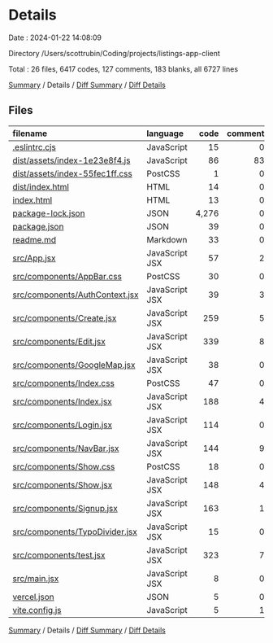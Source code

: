 # Details

Date : 2024-01-22 14:08:09

Directory /Users/scottrubin/Coding/projects/listings-app-client

Total : 26 files,  6417 codes, 127 comments, 183 blanks, all 6727 lines

[Summary](results.md) / Details / [Diff Summary](diff.md) / [Diff Details](diff-details.md)

## Files
| filename | language | code | comment | blank | total |
| :--- | :--- | ---: | ---: | ---: | ---: |
| [.eslintrc.cjs](/.eslintrc.cjs) | JavaScript | 15 | 0 | 1 | 16 |
| [dist/assets/index-1e23e8f4.js](/dist/assets/index-1e23e8f4.js) | JavaScript | 86 | 83 | 10 | 179 |
| [dist/assets/index-55fec1ff.css](/dist/assets/index-55fec1ff.css) | PostCSS | 1 | 0 | 1 | 2 |
| [dist/index.html](/dist/index.html) | HTML | 14 | 0 | 2 | 16 |
| [index.html](/index.html) | HTML | 13 | 0 | 1 | 14 |
| [package-lock.json](/package-lock.json) | JSON | 4,276 | 0 | 1 | 4,277 |
| [package.json](/package.json) | JSON | 39 | 0 | 1 | 40 |
| [readme.md](/readme.md) | Markdown | 33 | 0 | 11 | 44 |
| [src/App.jsx](/src/App.jsx) | JavaScript JSX | 57 | 2 | 6 | 65 |
| [src/components/AppBar.css](/src/components/AppBar.css) | PostCSS | 30 | 0 | 6 | 36 |
| [src/components/AuthContext.jsx](/src/components/AuthContext.jsx) | JavaScript JSX | 39 | 3 | 7 | 49 |
| [src/components/Create.jsx](/src/components/Create.jsx) | JavaScript JSX | 259 | 5 | 13 | 277 |
| [src/components/Edit.jsx](/src/components/Edit.jsx) | JavaScript JSX | 339 | 8 | 16 | 363 |
| [src/components/GoogleMap.jsx](/src/components/GoogleMap.jsx) | JavaScript JSX | 38 | 0 | 8 | 46 |
| [src/components/Index.css](/src/components/Index.css) | PostCSS | 47 | 0 | 12 | 59 |
| [src/components/Index.jsx](/src/components/Index.jsx) | JavaScript JSX | 188 | 4 | 13 | 205 |
| [src/components/Login.jsx](/src/components/Login.jsx) | JavaScript JSX | 114 | 0 | 9 | 123 |
| [src/components/NavBar.jsx](/src/components/NavBar.jsx) | JavaScript JSX | 144 | 9 | 14 | 167 |
| [src/components/Show.css](/src/components/Show.css) | PostCSS | 18 | 0 | 4 | 22 |
| [src/components/Show.jsx](/src/components/Show.jsx) | JavaScript JSX | 148 | 4 | 11 | 163 |
| [src/components/Signup.jsx](/src/components/Signup.jsx) | JavaScript JSX | 163 | 1 | 11 | 175 |
| [src/components/TypoDivider.jsx](/src/components/TypoDivider.jsx) | JavaScript JSX | 15 | 0 | 3 | 18 |
| [src/components/test.jsx](/src/components/test.jsx) | JavaScript JSX | 323 | 7 | 17 | 347 |
| [src/main.jsx](/src/main.jsx) | JavaScript JSX | 8 | 0 | 2 | 10 |
| [vercel.json](/vercel.json) | JSON | 5 | 0 | 1 | 6 |
| [vite.config.js](/vite.config.js) | JavaScript | 5 | 1 | 2 | 8 |

[Summary](results.md) / Details / [Diff Summary](diff.md) / [Diff Details](diff-details.md)
